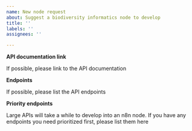 ```yaml
---
name: New node request
about: Suggest a biodiversity informatics node to develop
title: ''
labels: ''
assignees: ''

---
```


**API documentation link**

If possible, please link to the API documentation


**Endpoints**

If possible, please list the API endpoints


**Priority endpoints**

Large APIs will take a while to develop into an n8n node. If you have any endpoints you need prioritized first, please list them here
